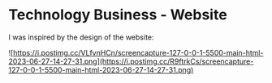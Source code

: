 # Technology Business - Website

I was inspired by the design of the website:

![https://i.postimg.cc/VLfvnHCn/screencapture-127-0-0-1-5500-main-html-2023-06-27-14-27-31.png](https://i.postimg.cc/R9ftrkCs/screencapture-127-0-0-1-5500-main-html-2023-06-27-14-27-31.png)
